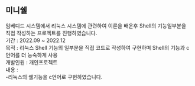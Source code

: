 ## 미니쉘
  임베디드 시스템에서 리눅스 시스템에 관련하여 이론을 배운후 Shell의 기능일부분을 직접 작성하는 프로젝트를 진행하였습니다.   
  기간 : 2022.09 ~ 2022.12  
  목적 : 리눅스 Shell 기능의 일부분을 직접 코드로 작성하여 구현하며 Shell의 기능과 c언어를 더 능숙하게 사용  
  개발인원 : 개인프로젝트  
  내용 :  
    -리눅스의 쉘기능을 c언어로 구현하였습니다.
    

